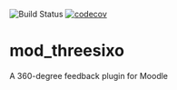 ![Build Status](https://github.com/junpataleta/moodle-mod_threesixo/actions/workflows/moodle-ci.yml/badge.svg)
[![codecov](https://codecov.io/github/junpataleta/moodle-mod_threesixo/graph/badge.svg?token=45OB4RGUK9)](https://codecov.io/github/junpataleta/moodle-mod_threesixo)


# mod_threesixo
A 360-degree feedback plugin for Moodle
